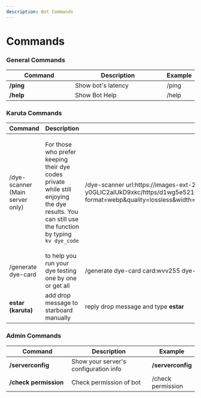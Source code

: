 ```yaml
---
description: Bot Commands
---
```


# Commands

### General Commands

<table><thead><tr><th width="215.25">Command</th><th width="325.3333333333333">Description</th><th>Example</th></tr></thead><tbody><tr><td><strong>/ping</strong></td><td>Show bot's latency</td><td>/ping</td></tr><tr><td><strong>/help</strong></td><td>Show Bot Help</td><td>/help</td></tr></tbody></table>

### Karuta Commands

<table><thead><tr><th width="207.25">Command</th><th width="325.3333333333333">Description</th><th>Example</th></tr></thead><tbody><tr><td>/dye-scanner (Main server only)</td><td><p></p><p>For those who prefer keeping their dye codes private while still enjoying the dye results. You can still use the function by typing <code>kv dye_code</code></p></td><td>/dye-scanner url:https://images-ext-2.discordapp.net/external/p3pYD16ID67Pxpu_zeZ6Eifpz2-y0GLIC2aIUkD9xkc/https/d1wg5e521d1fbb.cloudfront.net/908c2e7d265e32300bbf91db74fa1af53597986d.png?format=webp&#x26;quality=lossless&#x26;width=254&#x26;height=226 url: is-mystic:True private:True</td></tr><tr><td>/generate dye-card </td><td>to help you run your dye testing one by one or get all </td><td>/generate dye-card card:wvv255 dye-list:$123 $1233 $asgrg</td></tr><tr><td><strong>estar (karuta)</strong></td><td>add drop message to starboard manually</td><td>reply drop message and type <strong>estar</strong></td></tr></tbody></table>

### Admin Commands

<table><thead><tr><th width="207.25">Command</th><th width="325.3333333333333">Description</th><th>Example</th></tr></thead><tbody><tr><td><strong>/serverconfig</strong></td><td>Show your server's configuration info</td><td><strong>/serverconfig</strong></td></tr><tr><td><strong>/check permission</strong></td><td>Check permission of bot</td><td>/check permission</td></tr></tbody></table>

